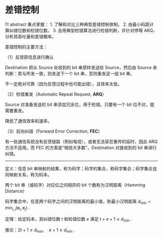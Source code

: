# 差错控制

!!! abstract
    重点掌握：
    1. 了解和对比三种典型差错控制体制。
    2. 由最小码距计算纠错位数和检错位数。
    3. 会用典型检错算法进行检错判断，并针对停等 ARQ，分析其吞吐量和差错概率。

差错控制的主要方法：

（1）反馈原信息进行确认

Destination 把从 Source 处收到的 bit 串原样发送给 Source，然后由 Source 来判断：若与所发一致，则发送下一个 bit 串，否则重发这一组 bit 串。

不一定绝对可靠（因为反馈过程中也可能出错），且效率太低。

（2）检错重发（Automatic Repeat Request, **ARQ**）

Source 对准备发送的 bit 串添加冗余位，用于检错。只要有一个 bit 位不对，就需要重发。

降低了通信效率和速率。

（3）前向纠错（Forward Error Correction, **FEC**）

有一些通信系统没有反馈链路（例如电视），或者无法容忍重传的延时，因此 ARQ 方法不适用。而 FEC 的方案是“相信大多数”，Destination 对接收到的 bit 串进行纠错。

---

定义：信息 bit 串映射的结果，称为码字；码字的集合，称码字集合；码字集合连同映射关系，称为码本。

两个 bit 串（或码字）对应位之间相异的 bit 个数称为汉明距离（Hamming Distance）

码字集合中，任意两个码字之间的汉明距离的最小值，称最小汉明距离 $d_{\min}=\displaystyle\min_{i,j} (\mathbf{c}_i,\mathbf{c}_j)$ .

定理：给定码本，其纠错位数 $t$ 和检错位数 $e$ 满足 $t+e+1\leqslant d_{\min}$ .

推论：$2t+1\leqslant d_{\min},\quad e+1\leqslant d_{\min}$ .
